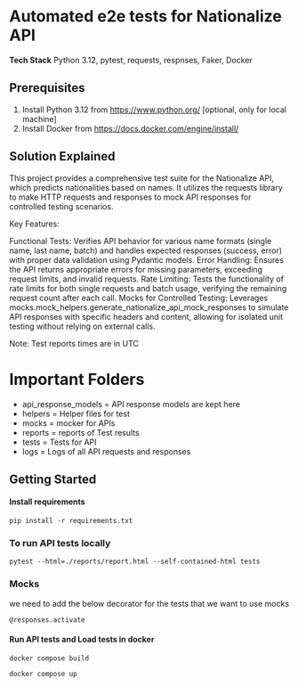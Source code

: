 # Automated e2e tests for Nationalize API

**Tech Stack**
Python 3.12, pytest, requests, respnses, Faker, Docker

## Prerequisites
1. Install Python 3.12 from https://www.python.org/ [optional, only for local machine]
2. Install Docker from https://docs.docker.com/engine/install/

## Solution Explained

This project provides a comprehensive test suite for the Nationalize API, which predicts nationalities based on names. It utilizes the requests library to make HTTP requests and responses to mock API responses for controlled testing scenarios.

Key Features:

Functional Tests: Verifies API behavior for various name formats (single name, last name, batch) and handles expected responses (success, error) with proper data validation using Pydantic models.
Error Handling: Ensures the API returns appropriate errors for missing parameters, exceeding request limits, and invalid requests.
Rate Limiting: Tests the functionality of rate limits for both single requests and batch usage, verifying the remaining request count after each call.
Mocks for Controlled Testing: Leverages mocks.mock_helpers.generate_nationalize_api_mock_responses to simulate API responses with specific headers and content, allowing for isolated unit testing without relying on external calls.

 Note: Test reports times are in UTC

# Important Folders
- api_response_models = API response models are kept here
- helpers = Helper files for test
- mocks = mocker for APIs
- reports = reports of Test results
- tests = Tests for API
- logs = Logs of all API requests and responses

    
## Getting Started

#### Install requirements

```
pip install -r requirements.txt
```

### To run API tests locally

```
pytest --html=./reports/report.html --self-contained-html tests
```

### Mocks 

we need to add the below decorator for the tests that we want to use mocks
```
@responses.activate
```

#### Run API tests and Load tests in docker

```
docker compose build
```

```
docker compose up
```
